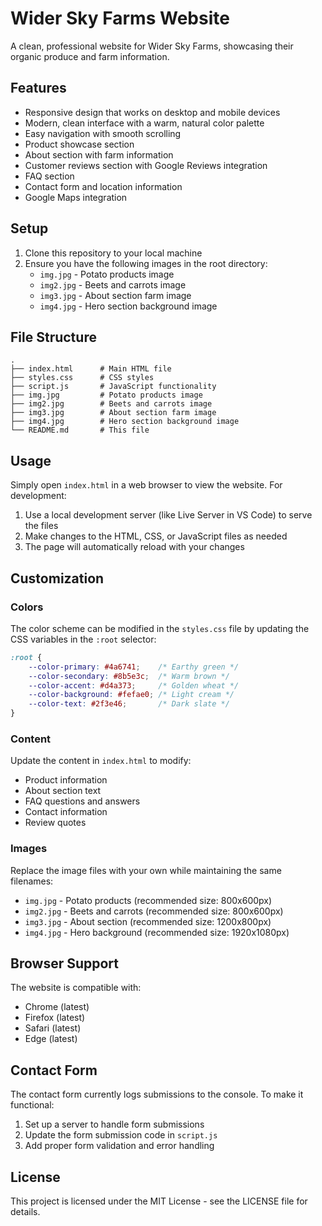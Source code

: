 # Wider Sky Farms Website

A clean, professional website for Wider Sky Farms, showcasing their organic produce and farm information.

## Features

- Responsive design that works on desktop and mobile devices
- Modern, clean interface with a warm, natural color palette
- Easy navigation with smooth scrolling
- Product showcase section
- About section with farm information
- Customer reviews section with Google Reviews integration
- FAQ section
- Contact form and location information
- Google Maps integration

## Setup

1. Clone this repository to your local machine
2. Ensure you have the following images in the root directory:
   - `img.jpg` - Potato products image
   - `img2.jpg` - Beets and carrots image
   - `img3.jpg` - About section farm image
   - `img4.jpg` - Hero section background image

## File Structure

```
.
├── index.html      # Main HTML file
├── styles.css      # CSS styles
├── script.js       # JavaScript functionality
├── img.jpg         # Potato products image
├── img2.jpg        # Beets and carrots image
├── img3.jpg        # About section farm image
├── img4.jpg        # Hero section background image
└── README.md       # This file
```

## Usage

Simply open `index.html` in a web browser to view the website. For development:

1. Use a local development server (like Live Server in VS Code) to serve the files
2. Make changes to the HTML, CSS, or JavaScript files as needed
3. The page will automatically reload with your changes

## Customization

### Colors

The color scheme can be modified in the `styles.css` file by updating the CSS variables in the `:root` selector:

```css
:root {
    --color-primary: #4a6741;    /* Earthy green */
    --color-secondary: #8b5e3c;  /* Warm brown */
    --color-accent: #d4a373;     /* Golden wheat */
    --color-background: #fefae0; /* Light cream */
    --color-text: #2f3e46;       /* Dark slate */
}
```

### Content

Update the content in `index.html` to modify:
- Product information
- About section text
- FAQ questions and answers
- Contact information
- Review quotes

### Images

Replace the image files with your own while maintaining the same filenames:
- `img.jpg` - Potato products (recommended size: 800x600px)
- `img2.jpg` - Beets and carrots (recommended size: 800x600px)
- `img3.jpg` - About section (recommended size: 1200x800px)
- `img4.jpg` - Hero background (recommended size: 1920x1080px)

## Browser Support

The website is compatible with:
- Chrome (latest)
- Firefox (latest)
- Safari (latest)
- Edge (latest)

## Contact Form

The contact form currently logs submissions to the console. To make it functional:
1. Set up a server to handle form submissions
2. Update the form submission code in `script.js`
3. Add proper form validation and error handling

## License

This project is licensed under the MIT License - see the LICENSE file for details. 